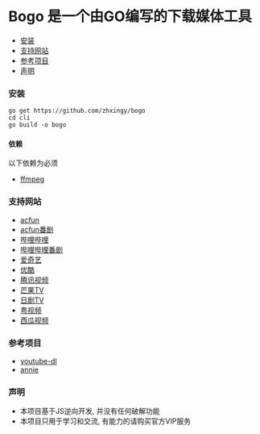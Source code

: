 # Bogo 是一个由GO编写的下载媒体工具

* [安装](#install)
* [支持网站](#site)
* [参考项目](#project)
* [声明](#statement)

### <span id="insall">安装</span>
```
go get https://github.com/zhxingy/bogo
cd cli
go build -o bogo
```
#### 依赖
以下依赖为必须
* [ffmpeg](https://www.ffmpeg.org/)


### <span id="site">支持网站</span>
* [acfun](https://www.acfun.cn/)
* [acfun番剧](https://www.acfun.cn/v/list155/index.htm)
* [哔哩哔哩](https://www.bilibili.com/)
* [哔哩哔哩番剧](https://www.bilibili.com/anime/)
* [爱奇艺](https://www.iqiyi.com/)
* [优酷](https://www.youku.com/)
* [腾讯视频](https://v.qq.com/)
* [芒果TV](https://www.mgtv.com/tv/)
* [日剧TV](https://www.rijutv.com/)
* [粤视频](http://www.yuesp.com/)
* [西瓜视频](https://www.ixigua.com/)

### <span id="project">参考项目</span>
* [youtube-dl](https://github.com/ytdl-org/youtube-dl)
* [annie](https://github.com/iawia002/annie)

### <span id="statement">声明</span>
* 本项目基于JS逆向开发, 并没有任何破解功能
* 本项目只用于学习和交流, 有能力的请购买官方VIP服务

